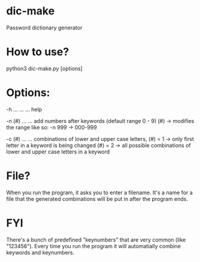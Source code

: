 # dic-make
Password dictionary generator

# How to use?
python3 dic-make.py [options]

# Options:
-h  ... ... ... help

-n (#)  ... ... add numbers after keywords (default range 0 - 9)
(#) ->  modifies the range like so: -n 999 ->  000-999

-c (#)  ... ... combinations of lower and upper case letters, 
(#) = 1 -> only first letter in a keyword is being changed
(#) = 2 -> all possible combinations of lower and upper case letters in a keyword

# File?
When you run the program, it asks you to enter a filename.
It's a name for a file that the generated combinations will be put in after the program ends.

# FYI
There's a bunch of predefined "keynumbers" that are very common (like "123456").
Every time you run the program it will automatially combine keywords and keynumbers.
